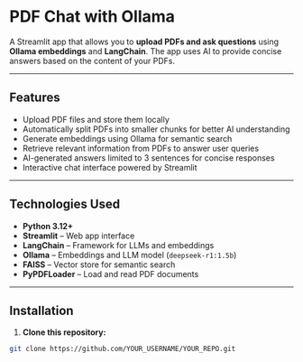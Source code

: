 # PDF Chat with Ollama

A Streamlit app that allows you to **upload PDFs and ask questions** using **Ollama embeddings** and **LangChain**. The app uses AI to provide concise answers based on the content of your PDFs.

---

## Features

- Upload PDF files and store them locally
- Automatically split PDFs into smaller chunks for better AI understanding
- Generate embeddings using Ollama for semantic search
- Retrieve relevant information from PDFs to answer user queries
- AI-generated answers limited to 3 sentences for concise responses
- Interactive chat interface powered by Streamlit

---

## Technologies Used

- **Python 3.12+**
- **Streamlit** – Web app interface
- **LangChain** – Framework for LLMs and embeddings
- **Ollama** – Embeddings and LLM model (`deepseek-r1:1.5b`)
- **FAISS** – Vector store for semantic search
- **PyPDFLoader** – Load and read PDF documents

---

## Installation

1. **Clone this repository:**
```bash
git clone https://github.com/YOUR_USERNAME/YOUR_REPO.git